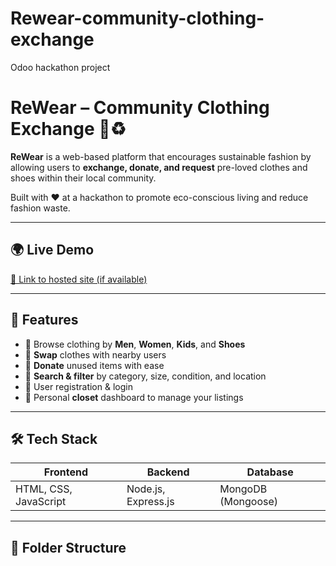 # Rewear-community-clothing-exchange
Odoo hackathon project
# ReWear – Community Clothing Exchange 👕♻️

**ReWear** is a web-based platform that encourages sustainable fashion by allowing users to **exchange, donate, and request** pre-loved clothes and shoes within their local community.

Built with ❤️ at a hackathon to promote eco-conscious living and reduce fashion waste.

---

## 🌍 Live Demo

[🔗 Link to hosted site (if available)](https://your-deployed-url.com)

---

## 🚀 Features

- 🧍 Browse clothing by **Men**, **Women**, **Kids**, and **Shoes**
- 🔄 **Swap** clothes with nearby users
- 🎁 **Donate** unused items with ease
- 🧭 **Search & filter** by category, size, condition, and location
- 👤 User registration & login
- 🧺 Personal **closet** dashboard to manage your listings

---

## 🛠️ Tech Stack

| Frontend | Backend | Database |
|----------|---------|----------|
| HTML, CSS, JavaScript | Node.js, Express.js | MongoDB (Mongoose) |

---

## 📂 Folder Structure

